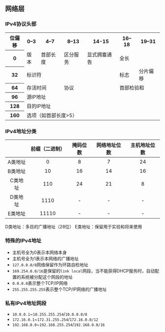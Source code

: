 ## 网络层

### IPv4协议头部

<table style="tr th { text-align: center; }">
<tbody>
<tr>
<th>位偏移</th>
<th colspan="4">0–3</th>
<th colspan="4">4–7</th>
<th colspan="6">8–13</th>
<th colspan="2">14-15</th>
<th colspan="3">16–18</th>
<th colspan="13">19–31</th>
</tr>
<tr>
<th>0</th>
<td colspan="4">版本</td>
<td colspan="4">首部长度</td>
<td colspan="6">区分服务</td>
<td colspan="2">显式拥塞通告</td>
<td colspan="16">全长</td>
</tr>
<tr>
<th>32</th>
<td colspan="16">标识符</td>
<td colspan="3">标志</td>
<td colspan="13">分片偏移</td>
</tr>
<tr>
<th>64</th>
<td colspan="8">存活时间</td>
<td colspan="8">协议</td>
<td colspan="16">首部检验和</td>
</tr>
<tr>
<th>96</th>
<td colspan="32">源IP地址</td>
</tr>
<tr>
<th>128</th>
<td colspan="32">目的IP地址</td>
</tr>
<tr>
<th>160</th>
<td colspan="32">选项（如首部长度&gt;5）</td>
</tr>
</tbody></table>

### IPv4地址分类

|  | **前缀（二进制）** | **掩码位数** |**网络地址位数** | **主机地址位数** |
| :---: | :---: | :---: | :---: | :---: |
| A类地址 | 0 | 8 | 7 | 24 |
| B类地址 | 10 | 16 | 14 | 16 |
| C类地址 | 110 | 24 | 21 | 8 |
| D类地址 | 1110 | - | - | - |
| E类地址 | 11110 | - | - | - |

D类地址：多目的广播地址（28位）
E类地址：保留用于实验和将来使用

### 特殊的IPv4地址

* 主机号全为0表示本网络本身
* 主机号全为1表示本网络的广播地址
* `127.0.0.0/8`网络保留作为环路自检地址
* `169.254.0.0/16`是保留的`link local`网段，当不能获得DHCP服务时，自动配置的系统被分配这个网段的地址
* `0.0.0.0`表示整个TCP/IP网络
* `255.255.255.255`表示整个TCP/IP网络的广播地址

### 私有IPv4地址网段

* `10.0.0.1`~`10.255.255.254`/`10.0.0.0/8`
* `172.16.0.1`~`172.31.255.254`/`172.16.0.0/12`
* `192.168.0.0`~`192.168.255.254`/`192.168.0.0/16`
